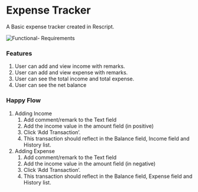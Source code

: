 # Expense Tracker 

A Basic expense tracker created in Rescript. 

![Functional- Requirements](https://)

### **Features**

1. User can add and view income with remarks.
2. User can add and view expense with remarks.
3. User can see the total income and total expense.
4. User can see the net balance 

### **Happy Flow**

1. Adding Income
    1. Add comment/remark to the Text field
    2. Add the income value in the amount field (in positive)
    3. Click ‘Add Transaction’.
    4. This transaction should reflect in the Balance field, Income field and History list.
2. Adding Expense
    1. Add comment/remark to the Text field
    2. Add the income value in the amount field (in negative)
    3. Click ‘Add Transaction’.
    4. This transaction should reflect in the Balance field, Expense field and History list.
